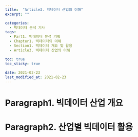 ```yaml
---
title:  "Article3. 빅데이터 산업의 이해"
excerpt: ""

categories:
  - 빅데이터 분석 기사
tags:
  - Part1. 빅데이터 분석 기획
  - Chapter1. 빅데이터의 이해
  - Section1. 빅데이터 개요 및 활용
  - Article3. 빅데이터 산업의 이해

toc: true
toc_sticky: true
 
date: 2021-02-23
last_modified_at: 2021-02-23
---
```


# Paragraph1. 빅데이터 산업 개요

# Paragraph2. 산업별 빅데이터 활용
